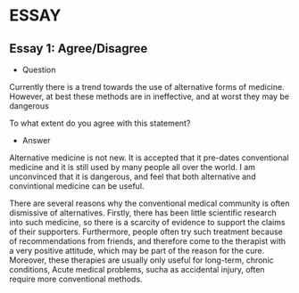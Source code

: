 # ESSAY

## Essay 1: Agree/Disagree

- Question

Currently there is a trend towards the use of alternative forms of medicine. However, at best these methods are in ineffective, and at worst they may be dangerous

To what extent do you agree with this statement?

- Answer

Alternative medicine is not new. It is accepted that it pre-dates conventional medicine and it is still used by many people all over the
world. I am unconvinced that it is dangerous, and feel that both alternative and convintional medicine can be useful.

There are several reasons why the conventional medical community is often dismissive of alternatives. Firstly, there has been little 
scientific research into such medicine, so there is a scarcity of evidence to support the claims of their supporters. Furthermore,
people often try such treatment because of recommendations from friends, and therefore come to the therapist with a very positive
attitude, which may be part of the reason for the cure. Moreover, these therapies are usually only useful for long-term, chronic
conditions, Acute medical problems, sucha as accidental injury, often require more conventional methods.


